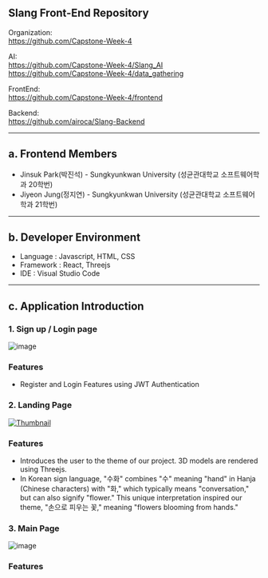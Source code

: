 ## Slang Front-End Repository

Organization:</br>
https://github.com/Capstone-Week-4

AI:</br>
https://github.com/Capstone-Week-4/Slang_AI</br>
https://github.com/Capstone-Week-4/data_gathering

FrontEnd:</br>
https://github.com/Capstone-Week-4/frontend

Backend:</br>
https://github.com/airoca/Slang-Backend

---

## a. Frontend Members

- Jinsuk Park(박진석) - Sungkyunkwan University (성균관대학교 소프트웨어학과 20학번)
- Jiyeon Jung(정지연) - Sungkyunkwan University (성균관대학교 소프트웨어학과 21학번)

---

## b. Developer Environment

- Language : Javascript, HTML, CSS
- Framework : React, Threejs
- IDE : Visual Studio Code

---

## c. Application Introduction

### 1. Sign up / Login page
![image](https://github.com/Capstone-Week-4/frontend/assets/68769481/207e91ec-a340-4558-ab17-da12674f899a)

### Features

- Register and Login Features using JWT Authentication

### 2. Landing Page
[![Thumbnail](https://github.com/Capstone-Week-4/frontend/assets/68769481/2acd09d8-e9c9-4436-82c1-3cd18936a2c2)](https://github.com/Capstone-Week-4/frontend/assets/68769481/c324e360-9b0a-402e-9dcc-18e32964052f)

### Features

- Introduces the user to the theme of our project. 3D models are rendered using Threejs.
- In Korean sign language, "수화" combines "수" meaning "hand" in Hanja (Chinese characters) with "화," which typically means "conversation," but can also signify "flower." This unique interpretation inspired our theme, "손으로 피우는 꽃," meaning "flowers blooming from hands."

### 3. Main Page
![image](https://github.com/Capstone-Week-4/frontend/assets/68769481/d681027a-7abb-4d97-968f-d77e97af8dd3)


### Features


